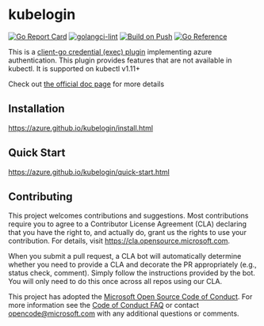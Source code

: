 # kubelogin

[![Go Report Card](https://goreportcard.com/badge/github.com/Azure/kubelogin)](https://goreportcard.com/report/github.com/Azure/kubelogin)
[![golangci-lint](https://github.com/Azure/kubelogin/actions/workflows/golangci-lint.yml/badge.svg)](https://github.com/Azure/kubelogin/actions/workflows/golangci-lint.yml)
[![Build on Push](https://github.com/Azure/kubelogin/actions/workflows/build.yml/badge.svg)](https://github.com/Azure/kubelogin/actions/workflows/build.yml)
[![Go Reference](https://pkg.go.dev/badge/github.com/Azure/kubelogin.svg)](https://pkg.go.dev/github.com/Azure/kubelogin)

This is a [client-go credential (exec) plugin](https://kubernetes.io/docs/reference/access-authn-authz/authentication/#client-go-credential-plugins) implementing azure authentication. This plugin provides features that are not available in kubectl. It is supported on kubectl v1.11+

Check out [the official doc page](https://azure.github.io/kubelogin/index.html) for more details

## Installation

https://azure.github.io/kubelogin/install.html

## Quick Start

https://azure.github.io/kubelogin/quick-start.html

## Contributing

This project welcomes contributions and suggestions. Most contributions require you to agree to a
Contributor License Agreement (CLA) declaring that you have the right to, and actually do, grant us
the rights to use your contribution. For details, visit <https://cla.opensource.microsoft.com>.

When you submit a pull request, a CLA bot will automatically determine whether you need to provide
a CLA and decorate the PR appropriately (e.g., status check, comment). Simply follow the instructions
provided by the bot. You will only need to do this once across all repos using our CLA.

This project has adopted the [Microsoft Open Source Code of Conduct](https://opensource.microsoft.com/codeofconduct/).
For more information see the [Code of Conduct FAQ](https://opensource.microsoft.com/codeofconduct/faq/) or
contact [opencode@microsoft.com](mailto:opencode@microsoft.com) with any additional questions or comments.
